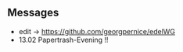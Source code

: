Messages
-------------
* edit -> https://github.com/georgpernice/edelWG
*  13.02 Papertrash-Evening !! 
